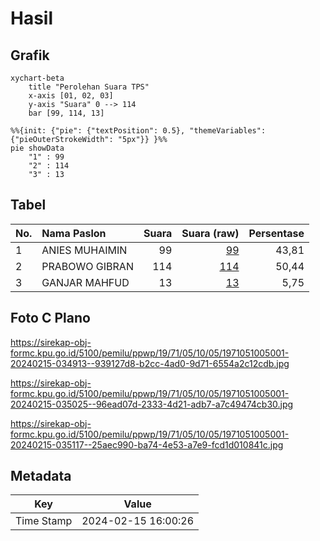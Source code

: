 # Hasil

## Grafik

```mermaid
xychart-beta
    title "Perolehan Suara TPS"
    x-axis [01, 02, 03]
    y-axis "Suara" 0 --> 114
    bar [99, 114, 13]
```

```mermaid
%%{init: {"pie": {"textPosition": 0.5}, "themeVariables": {"pieOuterStrokeWidth": "5px"}} }%%
pie showData
    "1" : 99
    "2" : 114
    "3" : 13
```

## Tabel

| No. | Nama Paslon    | Suara | Suara (raw) | Persentase |
|:--- |:-------------- | -----:| -----------:| ----------:|
| 1   | ANIES MUHAIMIN | 99    | [99][p-1]   | 43,81      |
| 2   | PRABOWO GIBRAN | 114   | [114][p-2]  | 50,44      |
| 3   | GANJAR MAHFUD  | 13    | [13][p-3]   | 5,75       |


[p-1]: https://github.com/gigit-pemilu/pemilu-2024-19-kepulauan-bangka-belitung/blob/main/pilpres/hitung-suara/sub/19-kepulauan-bangka-belitung/sub/71-kota-pangkal-pinang/sub/05-gerunggang/sub/1005-tua-tunu-indah/sub/001-tps/sub/paslon-1.txt
[p-2]: https://github.com/gigit-pemilu/pemilu-2024-19-kepulauan-bangka-belitung/blob/main/pilpres/hitung-suara/sub/19-kepulauan-bangka-belitung/sub/71-kota-pangkal-pinang/sub/05-gerunggang/sub/1005-tua-tunu-indah/sub/001-tps/sub/paslon-2.txt
[p-3]: https://github.com/gigit-pemilu/pemilu-2024-19-kepulauan-bangka-belitung/blob/main/pilpres/hitung-suara/sub/19-kepulauan-bangka-belitung/sub/71-kota-pangkal-pinang/sub/05-gerunggang/sub/1005-tua-tunu-indah/sub/001-tps/sub/paslon-3.txt

## Foto C Plano

https://sirekap-obj-formc.kpu.go.id/5100/pemilu/ppwp/19/71/05/10/05/1971051005001-20240215-034913--939127d8-b2cc-4ad0-9d71-6554a2c12cdb.jpg

https://sirekap-obj-formc.kpu.go.id/5100/pemilu/ppwp/19/71/05/10/05/1971051005001-20240215-035025--96ead07d-2333-4d21-adb7-a7c49474cb30.jpg

https://sirekap-obj-formc.kpu.go.id/5100/pemilu/ppwp/19/71/05/10/05/1971051005001-20240215-035117--25aec990-ba74-4e53-a7e9-fcd1d010841c.jpg


## Metadata

| Key        | Value               |
| ---------- | ------------------- |
| Time Stamp | 2024-02-15 16:00:26 |




